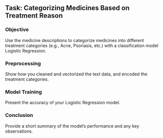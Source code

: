 ## Task: Categorizing Medicines Based on Treatment Reason
### Objective 
Use the medicine descriptions to categorize medicines into different treatment categories (e.g., Acne, Psoriasis, etc.) with a classification model Logistic Regression.


### Preprocessing 
Show how you cleaned and vectorized the text data, and encoded the treatment categories.
### Model Training
Present the accuracy of your Logistic Regression model.
### Conclusion 
Provide a short summary of the model’s performance and any key observations.